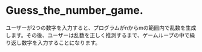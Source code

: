 # Guess_the_number_game.
ユーザーが2つの数字を入力すると、プログラムがnからmの範囲内で乱数を生成します。その後、ユーザーは乱数を正しく推測するまで、ゲームループの中で繰り返し数字を入力することになります。
